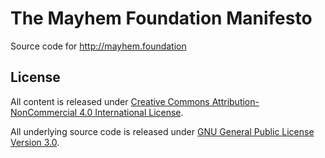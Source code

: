 # The Mayhem Foundation Manifesto

Source code for http://mayhem.foundation


## License

All content is released under
[Creative Commons Attribution-NonCommercial 4.0 International License](http://creativecommons.org/licenses/by-nc/4.0/).

All underlying source code is released under [GNU General Public License Version 3.0](https://www.gnu.org/licenses/gpl-3.0.en.html).